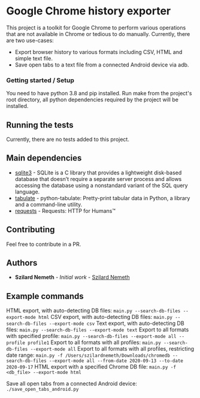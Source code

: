 # Google Chrome history exporter

This project is a toolkit for Google Chrome to perform various operations that are not available in Chrome or tedious to do manually.
Currently, there are two use-cases: 
* Export browser history to various formats including CSV, HTML and simple text file.
* Save open tabs to a text file from a connected Android device via adb.

### Getting started / Setup

You need to have python 3.8 and pip installed.
Run make from the project's root directory, all python dependencies required by the project will be installed.


## Running the tests

Currently, there are no tests added to this project.

## Main dependencies

* [sqlite3](https://docs.python.org/3.8/library/sqlite3.html) - SQLite is a C library that provides a lightweight disk-based database that doesn’t require a separate server process and allows accessing the database using a nonstandard variant of the SQL query language.
* [tabulate](https://pypi.org/project/tabulate/) - python-tabulate: Pretty-print tabular data in Python, a library and a command-line utility.
* [requests](https://requests.readthedocs.io/en/master/) - Requests: HTTP for Humans™

## Contributing

Feel free to contribute in a PR.

## Authors

* **Szilard Nemeth** - *Initial work* - [Szilard Nemeth](https://github.com/szilard-nemeth)

## Example commands

HTML export, with auto-detecting DB files: `main.py --search-db-files --export-mode html`
CSV export, with auto-detecting DB files: `main.py --search-db-files --export-mode csv`
Text export, with auto-detecting DB files: `main.py --search-db-files --export-mode text`
Export to all formats with specified profile: `main.py --search-db-files --export-mode all --profile profile1`
Export to all formats with all profiles: `main.py --search-db-files --export-mode all` 
Export to all formats with all profiles, restricting date range: `main.py -f /Users/szilardnemeth/Downloads/chromedb --search-db-files --export-mode all --from-date 2020-09-13 --to-date 2020-09-17`
HTML export with a specified Chrome DB file: `main.py -f <db_file> --export-mode html`


Save all open tabs from a connected Android device: `./save_open_tabs_android.py`